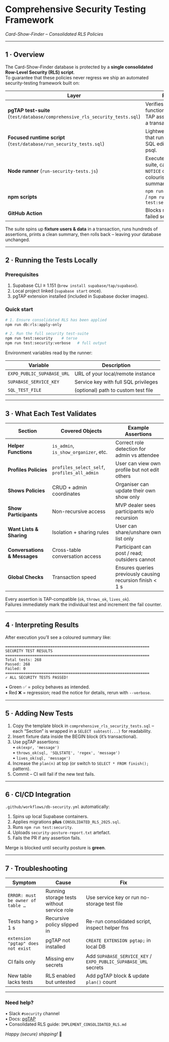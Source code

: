 # Comprehensive Security Testing Framework  
*Card-Show-Finder – Consolidated RLS Policies*

---

## 1 · Overview

The Card-Show-Finder database is protected by a **single consolidated Row-Level Security (RLS) script**.  
To guarantee that these policies never regress we ship an automated security-testing framework built on:

| Layer | Purpose |
|-------|---------|
| **pgTAP test-suite** (`test/database/comprehensive_rls_security_tests.sql`) | Verifies every helper function & policy with TAP assertions inside a transaction. |
| **Focused runtime script** (`test/database/run_security_tests.sql`) | Lightweight subset that runs in Supabase SQL editor or local psql. |
| **Node runner** (`run-security-tests.js`) | Executes the SQL suite, captures `RAISE NOTICE` output, colourises and summarises results. |
| **npm scripts** | `npm run test:security` / `npm run test:security:verbose` |
| **GitHub Action** | Blocks merges on any failed security test. |

The suite spins up **fixture users & data** in a transaction, runs hundreds of assertions, prints a clean summary, then rolls back – leaving your database unchanged.

---

## 2 · Running the Tests Locally

### Prerequisites
1. Supabase CLI ≥ 1.151 (`brew install supabase/tap/supabase`).
2. Local project linked (`supabase start` once).
3. pgTAP extension installed (included in Supabase docker images).

### Quick start
```bash
# 1. Ensure consolidated RLS has been applied
npm run db:rls:apply-only

# 2. Run the full security test-suite
npm run test:security    # terse
npm run test:security:verbose   # full output
```

Environment variables read by the runner:

| Variable | Description |
|----------|-------------|
| `EXPO_PUBLIC_SUPABASE_URL` | URL of your local/remote instance |
| `SUPABASE_SERVICE_KEY`    | Service key with full SQL privileges |
| `SQL_TEST_FILE`           | (optional) path to custom test file |

---

## 3 · What Each Test Validates

| Section | Covered Objects | Example Assertions |
|---------|-----------------|--------------------|
| **Helper Functions** | `is_admin`, `is_show_organizer`, etc. | Correct role detection for admin vs attendee |
| **Profiles Policies** | `profiles_select_self`, `profiles_all_admin` | User can view own profile but not edit others |
| **Shows Policies** | CRUD + admin coordinates | Organiser can update their own show only |
| **Show Participants** | Non-recursive access | MVP dealer sees participants w/o recursion |
| **Want Lists & Sharing** | Isolation + sharing rules | User can share/unshare own list only |
| **Conversations & Messages** | Cross-table conversation access | Participant can post / read; outsiders cannot |
| **Global Checks** | Transaction speed | Ensures queries previously causing recursion finish < 1 s |

Every assertion is TAP-compatible (`ok`, `throws_ok`, `lives_ok`).  
Failures immediately mark the individual test and increment the fail counter.

---

## 4 · Interpreting Results

After execution you’ll see a coloured summary like:

```
================================================================
SECURITY TEST RESULTS
================================================================
Total tests: 268
Passed: 268
Failed: 0
================================================================
✓ ALL SECURITY TESTS PASSED!
```

• Green ✅ = policy behaves as intended.  
• Red ❌ = regression; read the notice for details, rerun with `--verbose`.

---

## 5 · Adding New Tests

1. Copy the template block in `comprehensive_rls_security_tests.sql` – each “Section” is wrapped in a `SELECT subtest(...)` for readability.  
2. Insert fixture data inside the BEGIN block (it’s transactional).  
3. Use pgTAP assertions:  
   • `ok(expr, 'message')`  
   • `throws_ok(sql, 'SQLSTATE', 'regex', 'message')`  
   • `lives_ok(sql, 'message')`  
4. Increase the `plan(n)` at top (or switch to `SELECT * FROM finish();` pattern).  
5. Commit – CI will fail if the new test fails.

---

## 6 · CI/CD Integration

`.github/workflows/db-security.yml` automatically:

1. Spins up local Supabase containers.
2. Applies migrations **plus** `CONSOLIDATED_RLS_2025.sql`.
3. Runs `npm run test:security`.
4. Uploads `security-posture-report.txt` artefact.
5. Fails the PR if any assertion fails.

Merge is blocked until security posture is **green**.

---

## 7 · Troubleshooting

| Symptom | Cause | Fix |
|---------|-------|-----|
| `ERROR: must be owner of table …` | Running storage tests without service role | Use service key or run no-storage test file |
| Tests hang > 1 s | Recursive policy slipped in | Re-run consolidated script, inspect helper fns |
| `extension "pgtap" does not exist` | pgTAP not installed | `CREATE EXTENSION pgtap;` in local DB |
| CI fails only | Missing env secrets | Add `SUPABASE_SERVICE_KEY` / `EXPO_PUBLIC_SUPABASE_URL` secrets |
| New table lacks tests | RLS enabled but untested | Add pgTAP block & update `plan()` count |

---

### Need help?

• Slack `#security` channel  
• Docs: [pgTAP](https://pgtap.org)  
• Consolidated RLS guide: `IMPLEMENT_CONSOLIDATED_RLS.md`

*Happy (secure) shipping!* 🚀
